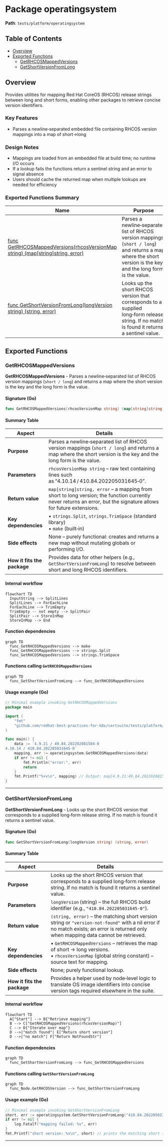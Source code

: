 # Package operatingsystem

**Path**: `tests/platform/operatingsystem`

## Table of Contents

- [Overview](#overview)
- [Exported Functions](#exported-functions)
  - [GetRHCOSMappedVersions](#getrhcosmappedversions)
  - [GetShortVersionFromLong](#getshortversionfromlong)

## Overview

Provides utilities for mapping Red Hat CoreOS (RHCOS) release strings between long and short forms, enabling other packages to retrieve concise version identifiers.

### Key Features

- Parses a newline‑separated embedded file containing RHCOS version mappings into a map of short→long

### Design Notes

- Mappings are loaded from an embedded file at build time; no runtime I/O occurs
- If a lookup fails the functions return a sentinel string and an error to signal absence
- Users should cache the returned map when multiple lookups are needed for efficiency

### Exported Functions Summary

| Name | Purpose |
|------|----------|
| [func GetRHCOSMappedVersions(rhcosVersionMap string) (map[string]string, error)](#getrhcosmappedversions) | Parses a newline‑separated list of RHCOS version mappings (`short / long`) and returns a map where the short version is the key and the long form is the value. |
| [func GetShortVersionFromLong(longVersion string) (string, error)](#getshortversionfromlong) | Looks up the short RHCOS version that corresponds to a supplied long‑form release string. If no match is found it returns a sentinel value. |

## Exported Functions

### GetRHCOSMappedVersions

**GetRHCOSMappedVersions** - Parses a newline‑separated list of RHCOS version mappings (`short / long`) and returns a map where the short version is the key and the long form is the value.

#### Signature (Go)

```go
func GetRHCOSMappedVersions(rhcosVersionMap string) (map[string]string, error)
```

#### Summary Table

| Aspect | Details |
|--------|---------|
| **Purpose** | Parses a newline‑separated list of RHCOS version mappings (`short / long`) and returns a map where the short version is the key and the long form is the value. |
| **Parameters** | `rhcosVersionMap string` – raw text containing lines such as “4.10.14 / 410.84.202205031645‑0”. |
| **Return value** | `map[string]string, error` – a mapping from short to long version; the function currently never returns an error, but the signature allows for future extensions. |
| **Key dependencies** | • `strings.Split`, `strings.TrimSpace` (standard library) <br>• `make` (built‑in) |
| **Side effects** | None – purely functional: creates and returns a new map without mutating globals or performing I/O. |
| **How it fits the package** | Provides data for other helpers (e.g., `GetShortVersionFromLong`) to resolve between short and long RHCOS identifiers. |

#### Internal workflow

```mermaid
flowchart TD
  InputString --> SplitLines
  SplitLines --> ForEachLine
  ForEachLine --> TrimEmpty
  TrimEmpty -- not empty --> SplitPair
  SplitPair --> StoreInMap
  StoreInMap --> End
```

#### Function dependencies

```mermaid
graph TD
  func_GetRHCOSMappedVersions --> make
  func_GetRHCOSMappedVersions --> strings.Split
  func_GetRHCOSMappedVersions --> strings.TrimSpace
```

#### Functions calling `GetRHCOSMappedVersions`

```mermaid
graph TD
  func_GetShortVersionFromLong --> func_GetRHCOSMappedVersions
```

#### Usage example (Go)

```go
// Minimal example invoking GetRHCOSMappedVersions
package main

import (
    "fmt"
    "github.com/redhat-best-practices-for-k8s/certsuite/tests/platform/operatingsystem"
)

func main() {
    data := `4.9.21 / 49.84.202202081504-0
4.10.14 / 410.84.202205031645-0`
    mapping, err := operatingsystem.GetRHCOSMappedVersions(data)
    if err != nil {
        fmt.Println("error:", err)
        return
    }
    fmt.Printf("%+v\n", mapping) // Output: map[4.9.21:49.84.202202081504-0 4.10.14:410.84.202205031645-0]
}
```

---

### GetShortVersionFromLong

**GetShortVersionFromLong** - Looks up the short RHCOS version that corresponds to a supplied long‑form release string. If no match is found it returns a sentinel value.

#### Signature (Go)

```go
func GetShortVersionFromLong(longVersion string) (string, error)
```

#### Summary Table

| Aspect | Details |
|--------|---------|
| **Purpose** | Looks up the short RHCOS version that corresponds to a supplied long‑form release string. If no match is found it returns a sentinel value. |
| **Parameters** | `longVersion` (string) – the full RHCOS build identifier (e.g., `"410.84.202205031645-0"`). |
| **Return value** | `(string, error)` – the matching short version string or `"version-not-found"` with a nil error if no match exists; an error is returned only when mapping data cannot be retrieved. |
| **Key dependencies** | • `GetRHCOSMappedVersions` – retrieves the map of short → long versions.<br>• `rhcosVersionMap` (global string constant) – source text for mapping. |
| **Side effects** | None; purely functional lookup. |
| **How it fits the package** | Provides a helper used by node‑level logic to translate OS image identifiers into concise version tags required elsewhere in the suite. |

#### Internal workflow

```mermaid
flowchart TD
  A["Start"] --> B{"Retrieve mapping"}
  B --> C["GetRHCOSMappedVersions(rhcosVersionMap)"]
  C --> D{"Iterate over map"}
  D -->|"match found"| E["Return short version"]
  D -->|"no match"| F["Return NotFoundStr"]
```

#### Function dependencies

```mermaid
graph TD
  func_GetShortVersionFromLong --> func_GetRHCOSMappedVersions
```

#### Functions calling `GetShortVersionFromLong`

```mermaid
graph TD
  func_Node.GetRHCOSVersion --> func_GetShortVersionFromLong
```

#### Usage example (Go)

```go
// Minimal example invoking GetShortVersionFromLong
short, err := operatingsystem.GetShortVersionFromLong("410.84.202205031645-0")
if err != nil {
    log.Fatalf("mapping failed: %v", err)
}
fmt.Printf("short version: %s\n", short) // prints the matching short tag or "version-not-found"
```

---
